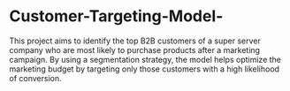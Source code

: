 # Customer-Targeting-Model-
This project aims to identify the top B2B customers of a super server company who are most likely to purchase products after a marketing campaign. By using a segmentation strategy, the model helps optimize the marketing budget by targeting only those customers with a high likelihood of conversion.
